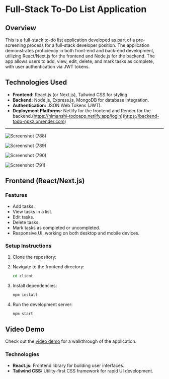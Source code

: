 
# Full-Stack To-Do List Application

## Overview
This is a full-stack to-do list application developed as part of a pre-screening process for a full-stack developer position. The application demonstrates proficiency in both front-end and back-end development, utilizing React/Next.js for the frontend and Node.js for the backend. The app allows users to add, view, edit, delete, and mark tasks as complete, with user authentication via JWT tokens.

## Technologies Used
- **Frontend:** React.js (or Next.js), Tailwind CSS for styling.
- **Backend:** Node.js, Express.js, MongoDB for database integration.
- **Authentication:** JSON Web Tokens (JWT).
- **Deployment Platforms:** Netlify  for the frontend and Render for the backend.(https://himanshi-todoapp.netlify.app/login)(https://backend-todo-npkz.onrender.com)

---


![Screenshot (788)](https://github.com/user-attachments/assets/13cd2c14-4ed5-4acc-8bd0-55f5e50f8d10)

![Screenshot (789)](https://github.com/user-attachments/assets/27069629-e371-49bb-96fb-bba6b41e169a)

![Screenshot (790)](https://github.com/user-attachments/assets/5cac5d14-8f9d-4d9c-a0e1-2f1f30fe7621)


![Screenshot (791)](https://github.com/user-attachments/assets/428dfeb2-b3f7-4d6b-9884-f50b93d38dbf)

## Frontend (React/Next.js)

### Features
- Add tasks.
- View tasks in a list.
- Edit tasks.
- Delete tasks.
- Mark tasks as completed or uncompleted.
- Responsive UI, working on both desktop and mobile devices.
  
### Setup Instructions

1. Clone the repository:
  

2. Navigate to the frontend directory:
   ```bash
   cd client
   ```

3. Install dependencies:
   ```bash
   npm install
   ```

4. Run the development server:
   ```bash
   npm start
   ```
## Video Demo
Check out the [video demo](https://your-demo-link) for a walkthrough of the application.


### Technologies
- **React.js:** Frontend library for building user interfaces.
- **Tailwind CSS:** Utility-first CSS framework for rapid UI development.

